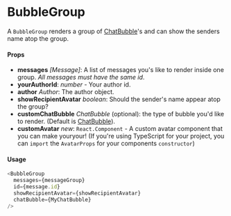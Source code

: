 # BubbleGroup

A `BubbleGroup` renders a group of [ChatBubble](../ChatBubble)'s and can show the senders name atop the group.

#### Props

* **messages** _[Message]_: A list of messages you's like to render inside one group. _All messages must have the same id_.
* **yourAuthorId**: _number_ - Your author id.
* **author** _Author_: The author object.
* **showRecipientAvatar** _boolean_: Should the sender's name appear atop the group?
* **customChatBubble** _ChatBubble_ (optional): the type of bubble you'd like to render. (Default is [ChatBubble](../ChatBubble)).
* **customAvatar** _new_: `React.Component` - A custom avatar component that you can make youryour! (If you're using TypeScript for your project, you can `import` the `AvatarProps` for your components `constructor`)

#### Usage

```javascript
<BubbleGroup
  messages={messageGroup}
  id={message.id}
  showRecipientAvatar={showRecipientAvatar}
  chatBubble={MyChatBubble}
/>
```
